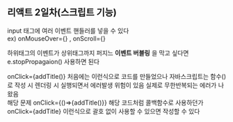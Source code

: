## 리액트 2일차(스크립트 기능)

input 태그에 여러 이벤트 핸들러를 넣을 수 있다  
ex) onMouseOver={} , onScroll={}  

하위태그의 이벤트가 상위태그까지 퍼지느 **이벤트 버블링** 을 막고 싶다면 e.stopPropagaion() 사용하면 된다  

onClick={addTitle()} 처음에는 이런식으로 코드를 만들었으나 자바스크립트는 함수() 로 작성 시 렌더링 시 실행되면서 에러발생 위험이 있음
실제로 무한반복되는 에러가 나왔음  
해당 문제 onClick={()=>{addTitle()}} 해당 코드처럼 콜백함수로 사용하던가 onClick={addTitle} 이런식으로 괄호 없이 사용할 수 있으면 작성할 수 있다


